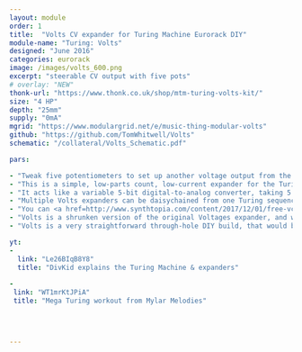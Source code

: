 ```yaml
---
layout: module
order: 1
title:  "Volts CV expander for Turing Machine Eurorack DIY"
module-name: "Turing: Volts"
designed: "June 2016"
categories: eurorack
image: /images/volts_600.png
excerpt: "steerable CV output with five pots" 
# overlay: "NEW"
thonk-url: "https://www.thonk.co.uk/shop/mtm-turing-volts-kit/" 
size: "4 HP"
depth: "25mm"
supply: "0mA"
mgrid: "https://www.modulargrid.net/e/music-thing-modular-volts"
github: "https://github.com/TomWhitwell/Volts"
schematic: "/collateral/Volts_Schematic.pdf"

pars: 

- "Tweak five potentiometers to set up another voltage output from the Turing Machine. This can be a different melodic sequence, related to but different from the main output."
- "This is a simple, low-parts count, low-current expander for the Turing Machine Random Sequencer in 4HP. It connects around the back with a 16-way ribbon cable and works with any Turing Machine (Mk2, or Mk1 with the backpack)." 
- "It acts like a variable 5-bit digital-to-analog converter, taking 5 bits from the Turing Machine GATES expansion port, running them through five potentiometers and giving one summed voltage output."
- "Multiple Volts expanders can be daisychained from one Turing sequencer to give melodically different outputs that are all related to (and change with) the main Turing sequence."
- "You can <a href=http://www.synthtopia.com/content/2017/12/01/free-vcv-rack-software-modular-synth-gets-ableton-link-turing-machine-modules/>try out a fully operational Turing Machine + Pulses + Volts in the free VCV Rack software</a>. "
- "Volts is a shrunken version of the original Voltages expander, and was designed in one day while on holiday in Cornwall."
- "Volts is a very straightforward through-hole DIY build, that would be a good first DIY project. If you get stuck, the <a href=https://github.com/TomWhitwell/Volts/issues>Volts Github Issue List</a> or the <a href=https://github.com/TomWhitwell/TuringMachine/issues>main Turing Machine issue list</a> are probably the best places to start, although very few people have ever had difficulty with this module. "

yt:
- 
  link: "Le26BIqB8Y8"
  title: "DivKid explains the Turing Machine & expanders"
  
- 
 link: "WT1mrKtJPiA"
 title: "Mega Turing workout from Mylar Melodies"
  
  


---
```


